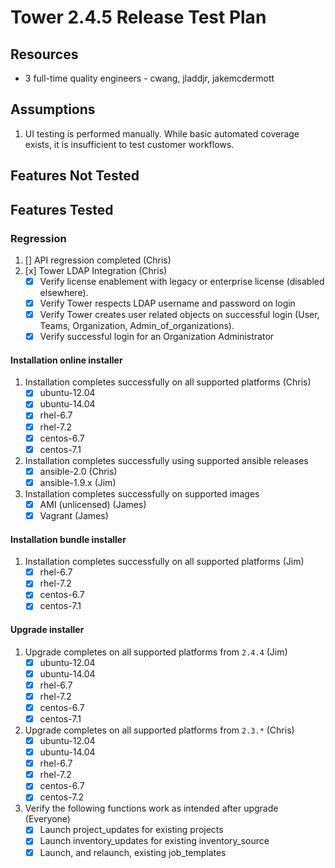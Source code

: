 # Tower 2.4.5 Release Test Plan

## Resources
* 3 full-time quality engineers - cwang, jladdjr, jakemcdermott

## Assumptions
1. UI testing is performed manually.  While basic automated coverage exists, it is insufficient to test customer workflows.

## Features Not Tested

## Features Tested

### Regression
1. [] API regression completed (Chris)
1. [x] Tower LDAP Integration (Chris)
    * [x] Verify license enablement with legacy or enterprise license (disabled elsewhere).
    * [x] Verify Tower respects LDAP username and password on login
    * [x] Verify Tower creates user related objects on successful login (User, Teams, Organization, Admin_of_organizations).
    * [x] Verify successful login for an Organization Administrator

#### Installation online installer
1. Installation completes successfully on all supported platforms (Chris)
    * [x] ubuntu-12.04
    * [x] ubuntu-14.04
    * [x] rhel-6.7
    * [x] rhel-7.2
    * [x] centos-6.7
    * [x] centos-7.1
1. Installation completes successfully using supported ansible releases
    * [x] ansible-2.0 (Chris)
    * [x] ansible-1.9.x (Jim)
1. Installation completes successfully on supported images
    * [X] AMI (unlicensed) (James)
    * [X] Vagrant (James)

#### Installation bundle installer
1. Installation completes successfully on all supported platforms (Jim)
    * [x] rhel-6.7
    * [x] rhel-7.2
    * [x] centos-6.7
    * [x] centos-7.1

#### Upgrade installer
1. Upgrade completes on all supported platforms from `2.4.4` (Jim)
    * [x] ubuntu-12.04
    * [x] ubuntu-14.04
    * [x] rhel-6.7
    * [x] rhel-7.2
    * [x] centos-6.7
    * [x] centos-7.1
1. Upgrade completes on all supported platforms from `2.3.*` (Chris)
    * [x] ubuntu-12.04
    * [x] ubuntu-14.04
    * [x] rhel-6.7
    * [x] rhel-7.2
    * [x] centos-6.7
    * [x] centos-7.2
1. Verify the following functions work as intended after upgrade (Everyone)
    * [x] Launch project_updates for existing projects
    * [x] Launch inventory_updates for existing inventory_source
    * [x] Launch, and relaunch, existing job_templates
